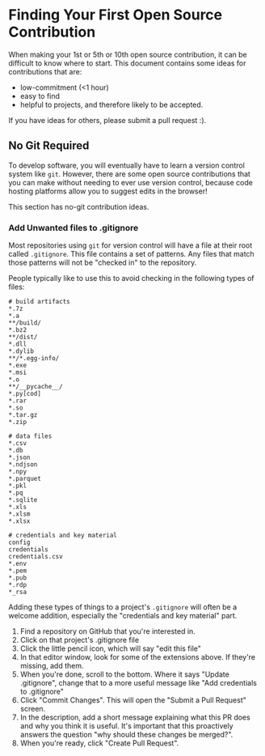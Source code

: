 # Finding Your First Open Source Contribution

When making your 1st or 5th or 10th open source contribution, it can be difficult to know where to start. This document contains some ideas for contributions that are:

* low-commitment (<1 hour)
* easy to find
* helpful to projects, and therefore likely to be accepted.

If you have ideas for others, please submit a pull request :).

## No Git Required

To develop software, you will eventually have to learn a version control system like `git`. However, there are some open source contributions that you can make without needing to ever use version control, because code hosting platforms allow you to suggest edits in the browser!

This section has no-git contribution ideas.

### Add Unwanted files to .gitignore

Most repositories using `git` for version control will have a file at their root called `.gitignore`. This file contains a set of patterns. Any files that match those patterns will not be "checked in" to the repository.

People typically like to use this to avoid checking in the following types of files:

```text
# build artifacts
*.7z
*.a
**/build/
*.bz2
**/dist/
*.dll
*.dylib
**/*.egg-info/
*.exe
*.msi
*.o
**/__pycache__/
*.py[cod]
*.rar
*.so
*.tar.gz
*.zip

# data files
*.csv
*.db
*.json
*.ndjson
*.npy
*.parquet
*.pkl
*.pq
*.sqlite
*.xls
*.xlsm
*.xlsx

# credentials and key material
config
credentials
credentials.csv
*.env
*.pem
*.pub
*.rdp
*_rsa
```

Adding these types of things to a project's `.gitignore` will often be a welcome addition, especially the "credentials and key material" part.

1. Find a repository on GitHub that you're interested in.
1. Click on that project's .gitignore file
1. Click the little pencil icon, which will say "edit this file"
1. In that editor window, look for some of the extensions above. If they're missing, add them.
1. When you're done, scroll to the bottom. Where it says "Update .gitignore", change that to a more useful message like "Add credentials to .gitignore"
1. Click "Commit Changes". This will open the "Submit a Pull Request" screen.
1. In the description, add a short message explaining what this PR does and why you think it is useful. It's important that this proactively answers the question "why should these changes be merged?".
1. When you're ready, click "Create Pull Request".
